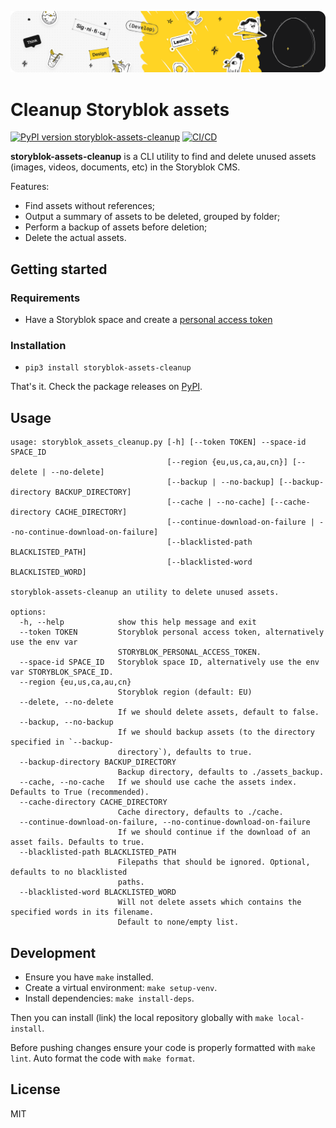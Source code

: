 [![significa's banner](https://github.com/significa/.github/blob/main/assets/significa-github-banner-small.png)](https://significa.co/)

# Cleanup Storyblok assets

[![PyPI version storyblok-assets-cleanup](https://img.shields.io/pypi/v/storyblok-assets-cleanup.svg)](https://pypi.python.org/pypi/storyblok-assets-cleanup/)
[![CI/CD](https://github.com/significa/storyblok-assets-cleanup/actions/workflows/ci-cd.yaml/badge.svg)](https://github.com/significa/storyblok-assets-cleanup/actions/workflows/ci-cd.yaml)

**storyblok-assets-cleanup** is a CLI utility to find and delete unused assets
(images, videos, documents, etc) in the Storyblok CMS.

Features:

- Find assets without references;
- Output a summary of assets to be deleted, grouped by folder;
- Perform a backup of assets before deletion;
- Delete the actual assets.


## Getting started

### Requirements

- Have a Storyblok space and create a
[personal access token](https://app.storyblok.com/#/me/account?tab=token)

### Installation

- `pip3 install storyblok-assets-cleanup`

That's it. Check the package releases on [PyPI](https://pypi.org/project/storyblok-assets-cleanup/).

## Usage

<!--
  To update the code block with the usage below:
  
  1. Resize your terminal to 100 columns. On most systems just run: `stty cols 100 rows 50`.
  2. Run `storyblok-assets-cleanup --help` to get the usage output.
-->

```
usage: storyblok_assets_cleanup.py [-h] [--token TOKEN] --space-id SPACE_ID
                                   [--region {eu,us,ca,au,cn}] [--delete | --no-delete]
                                   [--backup | --no-backup] [--backup-directory BACKUP_DIRECTORY]
                                   [--cache | --no-cache] [--cache-directory CACHE_DIRECTORY]
                                   [--continue-download-on-failure | --no-continue-download-on-failure]
                                   [--blacklisted-path BLACKLISTED_PATH]
                                   [--blacklisted-word BLACKLISTED_WORD]

storyblok-assets-cleanup an utility to delete unused assets.

options:
  -h, --help            show this help message and exit
  --token TOKEN         Storyblok personal access token, alternatively use the env var
                        STORYBLOK_PERSONAL_ACCESS_TOKEN.
  --space-id SPACE_ID   Storyblok space ID, alternatively use the env var STORYBLOK_SPACE_ID.
  --region {eu,us,ca,au,cn}
                        Storyblok region (default: EU)
  --delete, --no-delete
                        If we should delete assets, default to false.
  --backup, --no-backup
                        If we should backup assets (to the directory specified in `--backup-
                        directory`), defaults to true.
  --backup-directory BACKUP_DIRECTORY
                        Backup directory, defaults to ./assets_backup.
  --cache, --no-cache   If we should use cache the assets index. Defaults to True (recommended).
  --cache-directory CACHE_DIRECTORY
                        Cache directory, defaults to ./cache.
  --continue-download-on-failure, --no-continue-download-on-failure
                        If we should continue if the download of an asset fails. Defaults to true.
  --blacklisted-path BLACKLISTED_PATH
                        Filepaths that should be ignored. Optional, defaults to no blacklisted
                        paths.
  --blacklisted-word BLACKLISTED_WORD
                        Will not delete assets which contains the specified words in its filename.
                        Default to none/empty list.
```

## Development

- Ensure you have `make` installed.
- Create a virtual environment: `make setup-venv`.
- Install dependencies: `make install-deps`.

Then you can install (link) the local repository globally with `make local-install`.

Before pushing changes ensure your code is properly formatted with `make lint`.
Auto format the code with `make format`.

## License 

MIT
